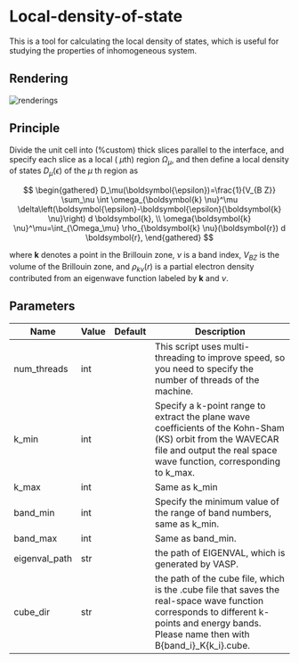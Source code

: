 # Local-density-of-state
This is a tool for calculating the local density of states, which is useful for studying the properties of inhomogeneous system.
## Rendering
![renderings](https://user-images.githubusercontent.com/60209970/224648756-dfc02b7d-462a-4e37-8ad1-861f87c7f218.png)

## Principle
Divide the unit cell into (%custom) thick slices parallel to the interface, and specify each slice as a local ( $\mu \mathrm{th})$ region $\Omega_\mu$, and then define a local density of states $D_\mu(\epsilon)$ of the $\mu$ th region as

$$
\begin{gathered}
D_\mu(\boldsymbol{\epsilon})=\frac{1}{V_{B Z}} \sum_\nu \int \omega_{\boldsymbol{k} \nu}^\mu \delta\left(\boldsymbol{\epsilon}-\boldsymbol{\epsilon}{\boldsymbol{k} \nu}\right) d \boldsymbol{k}, \\
\omega{\boldsymbol{k} \nu}^\mu=\int_{\Omega_\mu} \rho_{\boldsymbol{k} \nu}(\boldsymbol{r}) d \boldsymbol{r},
\end{gathered}
$$


where $\boldsymbol{k}$ denotes a point in the Brillouin zone, $\nu$ is a band index, $V_{B Z}$ is the volume of the Brillouin zone, and $\rho_{k \nu}(r)$ is a partial electron density contributed from an eigenwave function labeled by $\boldsymbol{k}$ and $\nu$. 

## Parameters 
| Name      | Value     | Default | Description                                                                                               |
| --------- | --------- | ------- | --------------------------------------------------------------------------------------------------------- |
| num_threads    | int     |        | This script uses multi-threading to improve speed, so you need to specify the number of threads of the machine. |
| k_min    | int     |        | Specify a k-point range to extract the plane wave coefficients of the Kohn-Sham (KS) orbit from the WAVECAR file and output the real space wave function, corresponding to k_max.|
| k_max | int     |         | Same as k_min |
| band_min | int     |         | Specify the minimum value of the range of band numbers, same as k_min. |
| band_max | int     |         | Same as band_min. |
| eigenval_path | str     |         | the path of EIGENVAL, which is generated by VASP. |
| cube_dir | str     |         | the path of the cube file, which is the .cube file that saves the real-space wave function corresponds to different k-points and energy bands. Please name then with B{band_i}_K{k_i}.cube. |
